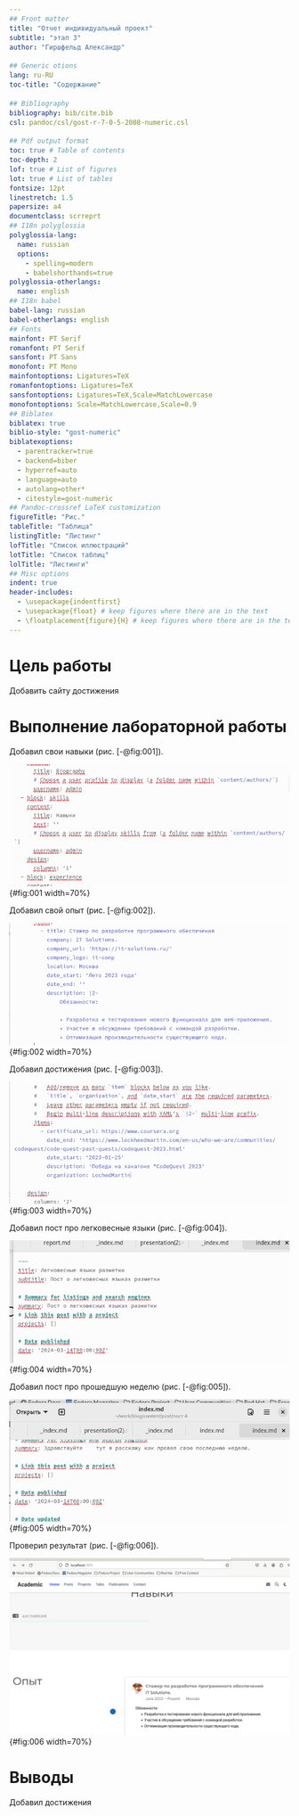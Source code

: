 ```yaml
---
## Front matter
title: "Отчет индивидуальный проект"
subtitle: "этап 3"
author: "Гиршфельд Александр"

## Generic otions
lang: ru-RU
toc-title: "Содержание"

## Bibliography
bibliography: bib/cite.bib
csl: pandoc/csl/gost-r-7-0-5-2008-numeric.csl

## Pdf output format
toc: true # Table of contents
toc-depth: 2
lof: true # List of figures
lot: true # List of tables
fontsize: 12pt
linestretch: 1.5
papersize: a4
documentclass: scrreprt
## I18n polyglossia
polyglossia-lang:
  name: russian
  options:
	- spelling=modern
	- babelshorthands=true
polyglossia-otherlangs:
  name: english
## I18n babel
babel-lang: russian
babel-otherlangs: english
## Fonts
mainfont: PT Serif
romanfont: PT Serif
sansfont: PT Sans
monofont: PT Mono
mainfontoptions: Ligatures=TeX
romanfontoptions: Ligatures=TeX
sansfontoptions: Ligatures=TeX,Scale=MatchLowercase
monofontoptions: Scale=MatchLowercase,Scale=0.9
## Biblatex
biblatex: true
biblio-style: "gost-numeric"
biblatexoptions:
  - parentracker=true
  - backend=biber
  - hyperref=auto
  - language=auto
  - autolang=other*
  - citestyle=gost-numeric
## Pandoc-crossref LaTeX customization
figureTitle: "Рис."
tableTitle: "Таблица"
listingTitle: "Листинг"
lofTitle: "Список иллюстраций"
lotTitle: "Список таблиц"
lolTitle: "Листинги"
## Misc options
indent: true
header-includes:
  - \usepackage{indentfirst}
  - \usepackage{float} # keep figures where there are in the text
  - \floatplacement{figure}{H} # keep figures where there are in the text
---
```


# Цель работы

Добавить сайту достижения



# Выполнение лабораторной работы

Добавил свои навыки (рис. [-@fig:001]).

![Добавление навыков](image/1.png){#fig:001 width=70%}

Добавил свой опыт (рис. [-@fig:002]).  

![Добавление опыта](image/2.png){#fig:002 width=70%}


Добавил достижения (рис. [-@fig:003]).

![Добавление достижений](image/3.png){#fig:003 width=70%}

Добавил пост про легковесные языки (рис. [-@fig:004]).

![пост](image/4.png){#fig:004 width=70%}

Добавил пост про прошедшую неделю (рис. [-@fig:005]).

![пост](image/5.png){#fig:005 width=70%}

Проверил результат (рис. [-@fig:006]).

![результат](image/6.png){#fig:006 width=70%}


# Выводы

Добавил достижения

